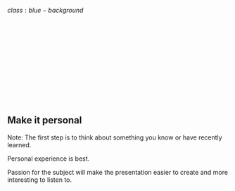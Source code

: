 $class:blue-background$

<h2 class="left white" style="padding-top: 200px;">
  Make it personal
</h2>

Note:
The first step is to think about something you know or have recently learned.

Personal experience is best.

Passion for the subject will make the presentation easier to create and more interesting to listen to.

